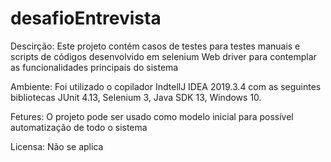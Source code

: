 # desafioEntrevista

Descirção:
Este projeto contém casos de testes para testes manuais e scripts de códigos desenvolvido em selenium Web driver para contemplar as funcionalidades principais do sistema

Ambiente:
Foi utilizado o copilador IndtellJ IDEA 2019.3.4 com as seguintes bibliotecas JUnit 4.13, Selenium 3, Java SDK 13, Windows 10.

Fetures:
O projeto pode ser usado como modelo inicial para possível automatização de todo o sistema

Licensa:
Não se aplica

